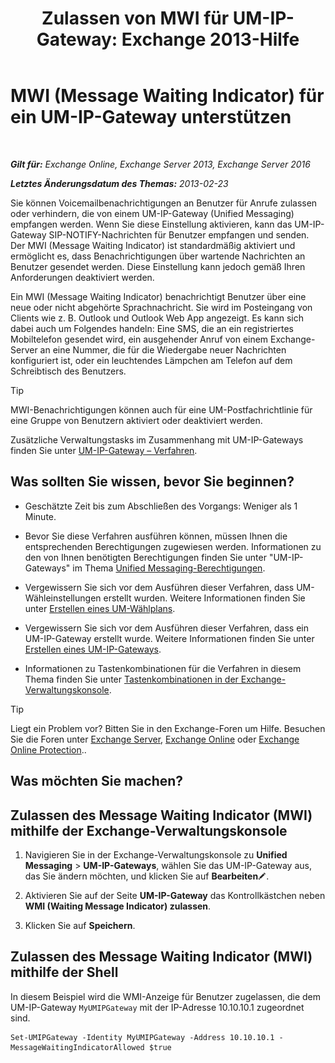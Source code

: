 ﻿---
title: 'Zulassen von MWI für UM-IP-Gateway: Exchange 2013-Hilfe'
TOCTitle: MWI (Message Waiting Indicator) für ein UM-IP-Gateway unterstützen
ms:assetid: 5667e37c-48c6-4659-9dc9-94b1dd8ba232
ms:mtpsurl: https://technet.microsoft.com/de-de/library/Dd297995(v=EXCHG.150)
ms:contentKeyID: 50475686
ms.date: 04/24/2018
mtps_version: v=EXCHG.150
ms.translationtype: HT
---

# MWI (Message Waiting Indicator) für ein UM-IP-Gateway unterstützen

 

_**Gilt für:** Exchange Online, Exchange Server 2013, Exchange Server 2016_

_**Letztes Änderungsdatum des Themas:** 2013-02-23_

Sie können Voicemailbenachrichtigungen an Benutzer für Anrufe zulassen oder verhindern, die von einem UM-IP-Gateway (Unified Messaging) empfangen werden. Wenn Sie diese Einstellung aktivieren, kann das UM-IP-Gateway SIP-NOTIFY-Nachrichten für Benutzer empfangen und senden. Der MWI (Message Waiting Indicator) ist standardmäßig aktiviert und ermöglicht es, dass Benachrichtigungen über wartende Nachrichten an Benutzer gesendet werden. Diese Einstellung kann jedoch gemäß Ihren Anforderungen deaktiviert werden.

Ein MWI (Message Waiting Indicator) benachrichtigt Benutzer über eine neue oder nicht abgehörte Sprachnachricht. Sie wird im Posteingang von Clients wie z. B. Outlook und Outlook Web App angezeigt. Es kann sich dabei auch um Folgendes handeln: Eine SMS, die an ein registriertes Mobiltelefon gesendet wird, ein ausgehender Anruf von einem Exchange-Server an eine Nummer, die für die Wiedergabe neuer Nachrichten konfiguriert ist, oder ein leuchtendes Lämpchen am Telefon auf dem Schreibtisch des Benutzers.


> [!TIP]
> MWI-Benachrichtigungen können auch für eine UM-Postfachrichtlinie für eine Gruppe von Benutzern aktiviert oder deaktiviert werden.



Zusätzliche Verwaltungstasks im Zusammenhang mit UM-IP-Gateways finden Sie unter [UM-IP-Gateway – Verfahren](https://technet.microsoft.com/de-de/library/JJ822153(v=EXCHG.150)).

## Was sollten Sie wissen, bevor Sie beginnen?

  - Geschätzte Zeit bis zum Abschließen des Vorgangs: Weniger als 1 Minute.

  - Bevor Sie diese Verfahren ausführen können, müssen Ihnen die entsprechenden Berechtigungen zugewiesen werden. Informationen zu den von Ihnen benötigten Berechtigungen finden Sie unter "UM-IP-Gateways" im Thema [Unified Messaging-Berechtigungen](unified-messaging-permissions-exchange-2013-help.md).

  - Vergewissern Sie sich vor dem Ausführen dieser Verfahren, dass UM-Wähleinstellungen erstellt wurden. Weitere Informationen finden Sie unter [Erstellen eines UM-Wählplans](https://technet.microsoft.com/de-de/library/Bb123819(v=EXCHG.150)).

  - Vergewissern Sie sich vor dem Ausführen dieser Verfahren, dass ein UM-IP-Gateway erstellt wurde. Weitere Informationen finden Sie unter [Erstellen eines UM-IP-Gateways](https://technet.microsoft.com/de-de/library/Aa998045(v=EXCHG.150)).

  - Informationen zu Tastenkombinationen für die Verfahren in diesem Thema finden Sie unter [Tastenkombinationen in der Exchange-Verwaltungskonsole](keyboard-shortcuts-in-the-exchange-admin-center-exchange-online-protection-help.md).


> [!TIP]
> Liegt ein Problem vor? Bitten Sie in den Exchange-Foren um Hilfe. Besuchen Sie die Foren unter <A href="https://go.microsoft.com/fwlink/p/?linkid=60612">Exchange Server</A>, <A href="https://go.microsoft.com/fwlink/p/?linkid=267542">Exchange Online</A> oder <A href="https://go.microsoft.com/fwlink/p/?linkid=285351">Exchange Online Protection</A>..



## Was möchten Sie machen?

## Zulassen des Message Waiting Indicator (MWI) mithilfe der Exchange-Verwaltungskonsole

1.  Navigieren Sie in der Exchange-Verwaltungskonsole zu **Unified Messaging** \> **UM-IP-Gateways**, wählen Sie das UM-IP-Gateway aus, das Sie ändern möchten, und klicken Sie auf **Bearbeiten**![Bearbeitungssymbol](images/Bb124582.6f53ccb2-1f13-4c02-bea0-30690e6ea71d(EXCHG.150).gif "Bearbeitungssymbol").

2.  Aktivieren Sie auf der Seite **UM-IP-Gateway** das Kontrollkästchen neben **WMI (Waiting Message Indicator) zulassen**.

3.  Klicken Sie auf **Speichern**.

## Zulassen des Message Waiting Indicator (MWI) mithilfe der Shell

In diesem Beispiel wird die WMI-Anzeige für Benutzer zugelassen, die dem UM-IP-Gateway `MyUMIPGateway` mit der IP-Adresse 10.10.10.1 zugeordnet sind.

    Set-UMIPGateway -Identity MyUMIPGateway -Address 10.10.10.1 -MessageWaitingIndicatorAllowed $true

